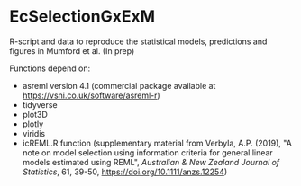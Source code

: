 # EcSelectionGxExM

R-script and data to reproduce the statistical models, predictions and figures in Mumford et al. (In prep)

Functions depend on:

- asreml version 4.1 (commercial package available at https://vsni.co.uk/software/asreml-r)
- tidyverse
- plot3D
- plotly
- viridis
- icREML.R function (supplementary material from Verbyla, A.P. (2019), "A note on model selection using information criteria for general linear models estimated using REML", _Australian & New Zealand Journal of Statistics_, 61, 39-50, https://doi.org/10.1111/anzs.12254)
